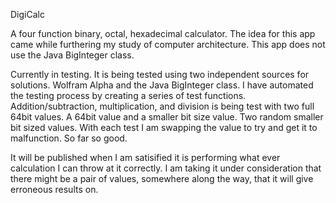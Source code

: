 DigiCalc

A four function binary, octal, hexadecimal calculator. The idea for this app came while furthering my study of computer architecture. This app does not use the Java BigInteger class.

Currently in testing. It is being tested using two independent sources for solutions. Wolfram Alpha and the Java BigInteger class. I have automated the testing process by creating a series of test functions. Addition/subtraction, multiplication, and division is being test with two full 64bit values. A 64bit value and a smaller bit size value. Two random smaller bit sized values. With each test I am swapping the value to try and get it to malfunction. So far so good.

It will be published when I am satisified it is performing what ever calculation I can throw at it correctly. I am taking it under consideration that there might be a pair of values, somewhere along the way, that it will give erroneous results on. 
